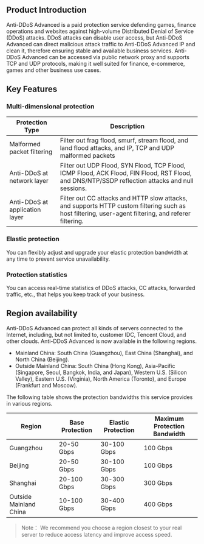 ## Product Introduction
Anti-DDoS Advanced is a paid protection service defending games, finance operations and websites against high-volume Distributed Denial of Service (DDoS) attacks.  DDoS attacks can disable user access, but Anti-DDoS Advanced can direct malicious attack traffic to Anti-DDoS Advanced IP and clean it, therefore ensuring stable and available business services. Anti-DDoS Advanced can be accessed via public network proxy and supports TCP and UDP protocols, making it well suited for finance, e-commerce, games and other business use cases.

## Key Features
### Multi-dimensional protection
|Protection Type       | Description                                              |
| ------------------ | ------------------------------------------------------------ |
| Malformed packet filtering | Filter out frag flood, smurf, stream flood, and land flood attacks, and IP, TCP and UDP malformed packets |
| Anti-DDoS at network layer | Filter out UDP Flood, SYN Flood, TCP Flood, ICMP Flood, ACK Flood, FIN Flood, RST Flood, and DNS/NTP/SSDP reflection attacks and null sessions. |
| Anti-DDoS at application layer | Filter out CC attacks and HTTP slow attacks, and supports HTTP custom filtering such as host filtering, user-agent filtering, and referer filtering. |

### Elastic protection
You can flexibly adjust and upgrade your elastic protection bandwidth at any time to prevent service unavailability. 

### Protection statistics
You can access real-time statistics of DDoS attacks, CC attacks, forwarded traffic, etc., that helps you  keep track of your business. 

## Region availability
Anti-DDoS Advanced can protect all kinds of servers connected to the Internet, including, but not limited to, customer IDC, Tencent Cloud, and other clouds. Anti-DDoS Advanced is now available in the following regions.
- Mainland China: South China (Guangzhou), East China (Shanghai), and North China (Beijing).
- Outside Mainland China: South China (Hong Kong), Asia-Pacific (Singapore, Seoul, Bangkok, India, and Japan), Western U.S. (Silicon Valley), Eastern U.S. (Virginia), North America (Toronto), and Europe (Frankfurt and Moscow).

The following table shows the protection bandwidths this service provides in various regions.

| Region | Base Protection | Elastic Protection | Maximum Protection Bandwidth |
| -------- | ------------ | ------------ | ------------ |
| Guangzhou     | 20-50 Gbps  | 30-100 Gbps | 100 Gbps      |
| Beijing     | 20-50 Gbps  | 30-100 Gbps | 100 Gbps      |
| Shanghai     | 20-100 Gbps | 30-300 Gbps | 300 Gbps      |
| Outside Mainland China | 10-100 Gbps | 30-400 Gbps | 400 Gbps      |
>Note： We recommend you choose a region closest to your real server to reduce access latency and improve access speed.
